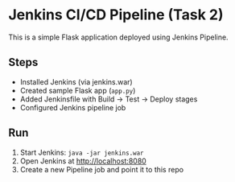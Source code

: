 # Jenkins CI/CD Pipeline (Task 2)

This is a simple Flask application deployed using Jenkins Pipeline.

## Steps
- Installed Jenkins (via jenkins.war)
- Created sample Flask app (`app.py`)
- Added Jenkinsfile with Build → Test → Deploy stages
- Configured Jenkins pipeline job

## Run
1. Start Jenkins: `java -jar jenkins.war`
2. Open Jenkins at [http://localhost:8080](http://localhost:8080)
3. Create a new Pipeline job and point it to this repo
